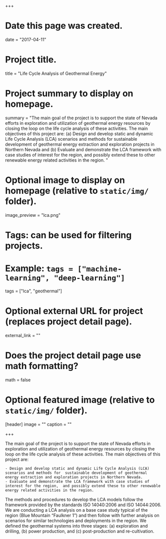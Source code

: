 +++
# Date this page was created.
date = "2017-04-11"

# Project title.
title = "Life Cycle Analysis of Geothermal Energy"

# Project summary to display on homepage.
summary = "The main goal of the project is to support the state of Nevada efforts in exploration and utilization of geothermal energy resources by closing the loop on the life cycle analysis of these activities. The main objectives of this project are: (a) Design and develop static and dynamic Life Cycle Analysis (LCA) scenarios and methods for sustainable development of geothermal energy extraction and exploration projects in Northern Nevada and (b) Evaluate and demonstrate the LCA framework with case studies of interest for the region,  and possibly extend these to other renewable energy related activities in the region. "

# Optional image to display on homepage (relative to `static/img/` folder).
image_preview = "lca.png"

# Tags: can be used for filtering projects.
# Example: `tags = ["machine-learning", "deep-learning"]`
tags = ["lca", "geothermal"]

# Optional external URL for project (replaces project detail page).
external_link = ""

# Does the project detail page use math formatting?
math = false

# Optional featured image (relative to `static/img/` folder).
[header]
image = ""
caption = ""

+++

The main goal of the project is to support the state of Nevada efforts in exploration and utilization of geothermal energy resources by closing the loop on the life cycle analysis of these activities. The main objectives of this project are:

    - Design and develop static and dynamic Life Cycle Analysis (LCA) scenarios and methods for  sustainable development of geothermal energy extraction and exploration projects in Northern Nevada.
    - Evaluate and demonstrate the LCA framework with case studies of interest for the region,  and possibly extend these to other renewable energy related activities in the region.
    
The methods and procedures to develop the LCA models follow the framework provided by the standards ISO 14040:2006 and ISO 14044:2006. We are conducting a LCA analysis on a base case study typical of the region (Blue Mountain “Faulkner 1”) and then follow with further analysis on scenarios for similar technologies and deployments in the region. We defined the geothermal systems into three stages: (a) exploration and drilling, (b) power production, and (c) post-production and re-cultivation.

